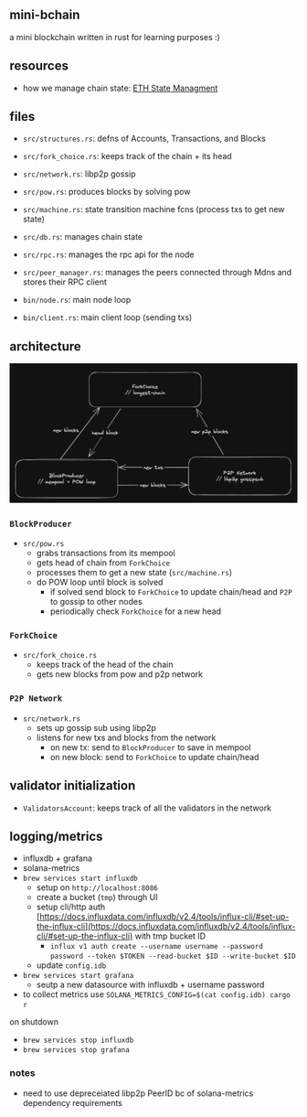 ## mini-bchain 

a mini blockchain written in rust for learning purposes :)

## resources 
- how we manage chain state: [ETH State Managment](https://github.com/0xNineteen/blog.md/blob/master/contents/eth-state/index.md)

## files 
- `src/structures.rs`: defns of Accounts, Transactions, and Blocks
- `src/fork_choice.rs`: keeps track of the chain + its head
- `src/network.rs`: libp2p gossip 
- `src/pow.rs`: produces blocks by solving pow 
- `src/machine.rs`: state transition machine fcns (process txs to get new state)
- `src/db.rs`: manages chain state
- `src/rpc.rs`: manages the rpc api for the node
- `src/peer_manager.rs`: manages the peers connected through Mdns and stores their RPC client

- `bin/node.rs`: main node loop
- `bin/client.rs`: main client loop (sending txs)

## architecture 

![](imgs/2023-03-13-16-14-12.png)

### `BlockProducer` 
- `src/pow.rs`
  - grabs transactions from its mempool
  - gets head of chain from `ForkChoice`
  - processes them to get a new state (`src/machine.rs`)
  - do POW loop until block is solved 
    - if solved send block to `ForkChoice` to update chain/head and `P2P` to gossip to other nodes
    - periodically check `ForkChoice` for a new head

### `ForkChoice` 
- `src/fork_choice.rs`
  - keeps track of the head of the chain 
  - gets new blocks from pow and p2p network 

### `P2P Network` 
- `src/network.rs`
  - sets up gossip sub using libp2p 
  - listens for new txs and blocks from the network 
    - on new tx: send to `BlockProducer` to save in mempool
    - on new block: send to `ForkChoice` to update chain/head

## validator initialization 
- `ValidatorsAccount`: keeps track of all the validators in the network


## logging/metrics
- influxdb + grafana 
- solana-metrics 
- `brew services start influxdb`
  - setup on `http://localhost:8086`
  - create a bucket (`tmp`) through UI 
  - setup cli/http auth [https://docs.influxdata.com/influxdb/v2.4/tools/influx-cli/#set-up-the-influx-cli](https://docs.influxdata.com/influxdb/v2.4/tools/influx-cli/#set-up-the-influx-cli) with tmp bucket ID
    - `influx v1 auth create --username username --password password --token $TOKEN --read-bucket $ID --write-bucket $ID`
  - update `config.idb` 
- `brew services start grafana`
  - seutp a new datasource with influxdb + username password
- to collect metrics use `SOLANA_METRICS_CONFIG=$(cat config.idb) cargo r`

on shutdown 
- `brew services stop influxdb`
- `brew services stop grafana`

### notes 
- need to use depreceiated libp2p PeerID bc of solana-metrics dependency requirements

